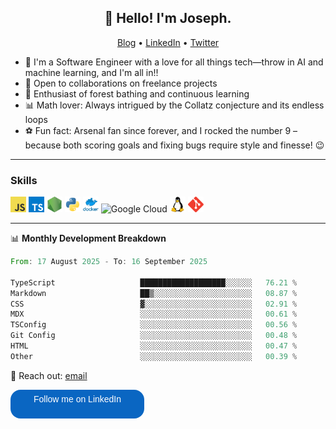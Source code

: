 <h2 align="center">👋 Hello! I'm Joseph.</h2>
<p align="center">
  <a href="https://ngugi-dev-blog-page.vercel.app/blog/">Blog</a> •
  <a href="https://www.linkedin.com/in/dev-joseph">LinkedIn</a> •
  <a href="#">Twitter</a> 
</p>

- 🔭 I'm a Software Engineer with a love for all things tech—throw in AI and machine learning, and I'm all in!!
- 💬 Open to collaborations on freelance projects
- 🌳 Enthusiast of forest bathing and continuous learning
- 📊 Math lover: Always intrigued by the Collatz conjecture and its endless loops
- ⚽ Fun fact: Arsenal fan since forever, and I rocked the number 9 – because both scoring goals and fixing bugs require style and finesse! 😉

-------

### Skills

<p align="left">
<img src="https://raw.githubusercontent.com/github/explore/80688e429a7d4ef2fca1e82350fe8e3517d3494d/topics/javascript/javascript.png" alt="JavaScript" width="25" height="25"/>
<img src="https://raw.githubusercontent.com/github/explore/80688e429a7d4ef2fca1e82350fe8e3517d3494d/topics/typescript/typescript.png" alt="TypeScript" width="25" height="25"/>
<img src="https://raw.githubusercontent.com/github/explore/80688e429a7d4ef2fca1e82350fe8e3517d3494d/topics/nodejs/nodejs.png" alt="Node.js" width="25" height="25"/>
<img src="https://raw.githubusercontent.com/github/explore/80688e429a7d4ef2fca1e82350fe8e3517d3494d/topics/python/python.png" alt="Python" width="25" height="25"/>
<img src="https://raw.githubusercontent.com/github/explore/80688e429a7d4ef2fca1e82350fe8e3517d3494d/topics/docker/docker.png" alt="Docker" width="25" height="25"/>
<img src="https://cdn.cdnlogo.com/logos/g/75/google-cloud.svg" alt="Google Cloud" width="25" height="25"/>
<img src="https://raw.githubusercontent.com/github/explore/80688e429a7d4ef2fca1e82350fe8e3517d3494d/topics/linux/linux.png" alt="Linux" width="25" height="25"/>
<img src="https://raw.githubusercontent.com/github/explore/80688e429a7d4ef2fca1e82350fe8e3517d3494d/topics/git/git.png" alt="Git" width="25" height="25"/>
</p>

-------

📊 **Monthly Development Breakdown**
<!--START_SECTION:waka-->

```rust
From: 17 August 2025 - To: 16 September 2025

TypeScript                   ███████████████████░░░░░░   76.21 %
Markdown                     ██▒░░░░░░░░░░░░░░░░░░░░░░   08.87 %
CSS                          ▓░░░░░░░░░░░░░░░░░░░░░░░░   02.91 %
MDX                          ░░░░░░░░░░░░░░░░░░░░░░░░░   00.61 %
TSConfig                     ░░░░░░░░░░░░░░░░░░░░░░░░░   00.56 %
Git Config                   ░░░░░░░░░░░░░░░░░░░░░░░░░   00.48 %
HTML                         ░░░░░░░░░░░░░░░░░░░░░░░░░   00.47 %
Other                        ░░░░░░░░░░░░░░░░░░░░░░░░░   00.39 %
```

<!--END_SECTION:waka-->

📧 Reach out: [email](mailto:josephngugi.dev@gmail.com)

<a href="https://www.linkedin.com/comm/mynetwork/discovery-see-all?usecase=PEOPLE_FOLLOWS&followMember=dev-joseph" 
   target="_blank" 
   style="display:block; padding:7px; text-align:center; color:#ffffff; width:200px; height:32px; border-radius:16px; background-color:#0A66C2; font-family:Helvetica, sans-serif; text-decoration:none;">
   Follow me on LinkedIn
</a>

